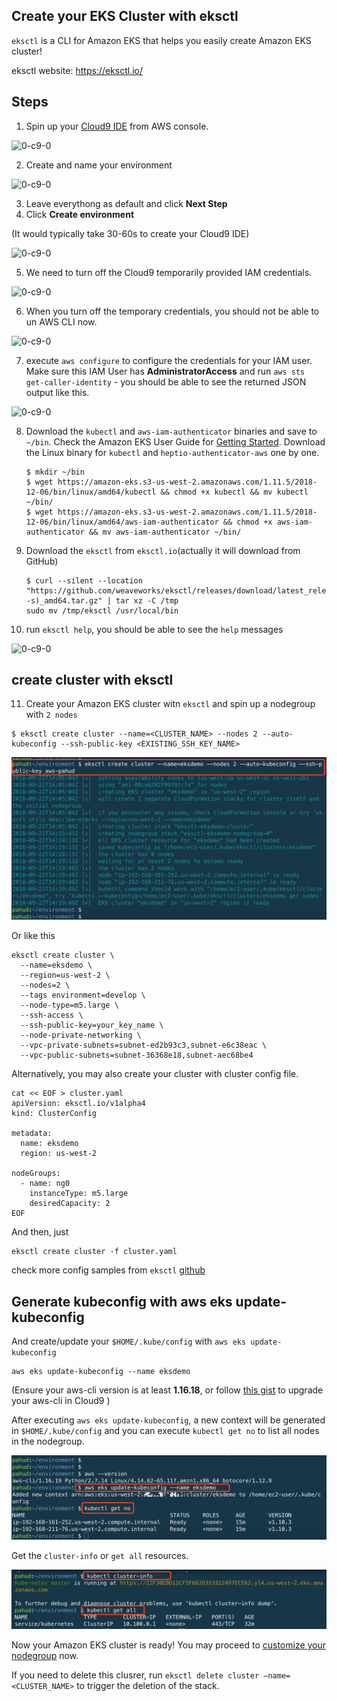 





## Create your EKS Cluster with eksctl



`eksctl` is a CLI for Amazon EKS that helps you easily create Amazon EKS cluster!

eksctl website:  https://eksctl.io/



## Steps

1. Spin up your [Cloud9 IDE](https://us-west-2.console.aws.amazon.com/cloud9/home?region=us-west-2) from AWS console.

![0-c9-0](../images/00-c9-01.png)



2. Create and name your environment

![0-c9-0](../images/00-c9-02.png)

3. Leave everythong as default and click **Next Step**
4. Click **Create environment**

(It would typically take 30-60s to create your Cloud9 IDE)

![0-c9-0](../images/00-c9-03.png)

5. We need to turn off the Cloud9 temporarily provided IAM credentials. 

![0-c9-0](../images/00-c9-04.png)



6. When you turn off the temporary credentials, you should not be able to un AWS CLI now.

![0-c9-0](../images/00-c9-05.png)



7. execute `aws configure` to configure the credentials for your IAM user. Make sure this IAM User has **AdministratorAccess** and run `aws sts get-caller-identity` - you should be able to see the returned JSON output like this.

![0-c9-0](../images/00-c9-06.png)





8. Download the `kubectl` and `aws-iam-authenticator` binaries and save to `~/bin`. Check the Amazon EKS User Guide for [Getting Started](https://docs.aws.amazon.com/eks/latest/userguide/getting-started.html). Download the Linux binary for `kubectl` and `heptio-authenticator-aws` one by one.

   ```
   $ mkdir ~/bin
   $ wget https://amazon-eks.s3-us-west-2.amazonaws.com/1.11.5/2018-12-06/bin/linux/amd64/kubectl && chmod +x kubectl && mv kubectl ~/bin/
   $ wget https://amazon-eks.s3-us-west-2.amazonaws.com/1.11.5/2018-12-06/bin/linux/amd64/aws-iam-authenticator && chmod +x aws-iam-authenticator && mv aws-iam-authenticator ~/bin/
   ```

9. Download the `eksctl` from `eksctl.io`(actually it will download from GitHub)

   ```
   $ curl --silent --location "https://github.com/weaveworks/eksctl/releases/download/latest_release/eksctl_$(uname -s)_amd64.tar.gz" | tar xz -C /tmp
   sudo mv /tmp/eksctl /usr/local/bin
   ```


10. run `eksctl help`, you should be able to see the `help` messages

![0-c9-0](../images/00-c9-07.png)


## create cluster with eksctl


11. Create your Amazon EKS cluster witn `eksctl` and spin up a nodegroup with `2 nodes`

```
$ eksctl create cluster --name=<CLUSTER_NAME> --nodes 2 --auto-kubeconfig --ssh-public-key <EXISTING_SSH_KEY_NAME>
```

![0-c9-0](../images/00-c9-08.png)

Or like this
```
eksctl create cluster \
  --name=eksdemo \
  --region=us-west-2 \
  --nodes=2 \
  --tags environment=develop \
  --node-type=m5.large \
  --ssh-access \
  --ssh-public-key=your_key_name \
  --node-private-networking \
  --vpc-private-subnets=subnet-ed2b93c3,subnet-e6c38eac \
  --vpc-public-subnets=subnet-36368e18,subnet-aec68be4
  ```

Alternatively, you may also create your cluster with cluster config file.

```
cat << EOF > cluster.yaml
apiVersion: eksctl.io/v1alpha4
kind: ClusterConfig

metadata:
  name: eksdemo
  region: us-west-2

nodeGroups:
  - name: ng0
    instanceType: m5.large
    desiredCapacity: 2
EOF
```

And then, just 
```
eksctl create cluster -f cluster.yaml
```
check more config samples from `eksctl` [github](https://github.com/weaveworks/eksctl/tree/master/examples)



## Generate kubeconfig with aws eks update-kubeconfig


And create/update your `$HOME/.kube/config` with `aws eks update-kubeconfig`

```
aws eks update-kubeconfig --name eksdemo
```

(Ensure your aws-cli version is at least **1.16.18**, or follow [this gist](https://gist.github.com/pahud/b748f726515d3b073b997d92b595b526) to upgrade your aws-cli in Cloud9 )

After executing `aws eks update-kubeconfig`, a new context will be generated in `$HOME/.kube/config` and you can execute `kubectl get no` to list all nodes in the nodegroup.



![0-c9-0](../images/00-c9-09.png)



Get the `cluster-info` or `get all` resources.

![0-c9-0](../images/00-c9-11.png)



Now your Amazon EKS cluster is ready!  You may proceed to [customize your nodegroup](../01-nodegroup/customize-nodegroup.md) now.

If you need to delete this clusrer, run `eksctl delete cluster —name=<CLUSTER_NAME>` to trigger the deletion of the stack.

